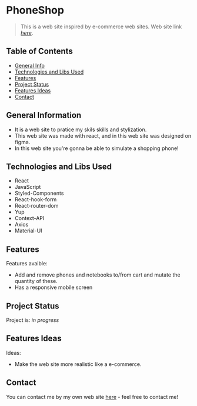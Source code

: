 # PhoneShop
> This is a web site inspired by e-commerce web sites.
> Web site link [_here_](https://phoneshop-eosin.vercel.app/).

## Table of Contents
* [General Info](#general-information)
* [Technologies and Libs Used](#technologies-and-libs-used)
* [Features](#features)
* [Project Status](#project-status)
* [Features Ideas](#features-ideas)
* [Contact](#contact)



## General Information
- It is a web site to pratice my skils skills and stylization. 
- This web site was made with react, and in this web site was designed on figma.
- In this web site you're gonna be able to simulate a shopping phone!


## Technologies and Libs Used
- React 
- JavaScript
- Styled-Components
- React-hook-form
- React-router-dom
- Yup
- Context-API
- Axios
- Material-UI


## Features
Features avaible:
- Add and remove phones and notebooks to/from cart and mutate the quantity of these.
- Has a responsive mobile screen


## Project Status
Project is: _in progress_


## Features Ideas

Ideas:
- Make the web site more realistic like a e-commerce.


## Contact
You can contact me by my own web site [here](https://portifolio-p.vercel.app/#contact-me) - feel free to contact me!

